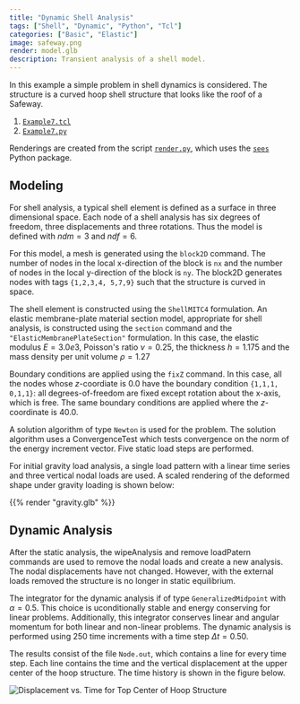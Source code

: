 ```yaml
---
title: "Dynamic Shell Analysis"
tags: ["Shell", "Dynamic", "Python", "Tcl"]
categories: ["Basic", "Elastic"]
image: safeway.png
render: model.glb
description: Transient analysis of a shell model.
---
```


In this example a simple problem in shell dynamics is considered. The
structure is a curved hoop shell structure that looks like the roof of a
Safeway.

1.  [`Example7.tcl`](Example7.tcl)
2.  [`Example7.py`](Example7.py)

Renderings are created from the script [`render.py`](./render.py), which
uses the [`sees`](https://pypi.org/project/sees) Python package.

## Modeling

For shell analysis, a typical shell element is defined as a surface in
three dimensional space. Each node of a shell analysis has six degrees
of freedom, three displacements and three rotations. Thus the model is
defined with $ndm = 3$ and $ndf = 6$.

For this model, a mesh is generated using the `block2D` command. The
number of nodes in the local x-direction of the block is `nx` and the
number of nodes in the local y-direction of the block is `ny`. The
block2D generates nodes with tags `{1,2,3,4, 5,7,9}` such that the
structure is curved in space.

The shell element is constructed using the `ShellMITC4` formulation. 
An elastic membrane-plate material section model,
appropriate for shell analysis, is constructed using the `section`
command and the
`"ElasticMembranePlateSection"` formulation. In this case, the elastic modulus
$E = 3.0e3$, Poisson's ratio $\nu =  0.25$, the thickness $h = 1.175$
and the mass density per unit volume $\rho = 1.27$


Boundary conditions are applied using the `fixZ` command. In this case,
all the nodes whose $z$-coordiate is $0.0$ have the boundary condition
`{1,1,1, 0,1,1}`: all degrees-of-freedom are fixed except rotation about
the x-axis, which is free. The same boundary conditions are applied
where the $z$-coordinate is $40.0$.

A solution algorithm of type `Newton` is used for the problem. 
The solution algorithm uses a ConvergenceTest which tests convergence on the
norm of the energy increment vector. 
Five static load steps are performed.

For initial gravity load analysis, a single load pattern with a linear
time series and three vertical nodal loads are used. A scaled rendering
of the deformed shape under gravity loading is shown below:

{{% render "gravity.glb" %}}

## Dynamic Analysis

After the static analysis, the wipeAnalysis and remove
loadPatern commands are used to remove the nodal loads and create a new
analysis. The nodal displacements have not changed. However, with the
external loads removed the structure is no longer in static equilibrium.

The integrator for the dynamic analysis if of type `GeneralizedMidpoint`
with $\alpha = 0.5$. This choice is uconditionally stable and energy
conserving for linear problems. Additionally, this integrator conserves
linear and angular momentum for both linear and non-linear problems. The
dynamic analysis is performed using $250$ time increments with a time
step $\Delta t = 0.50$.


The results consist of the file `Node.out`, which contains a line for
every time step. Each line contains the time and the vertical
displacement at the upper center of the hoop structure. The time history
is shown in the figure below.

![Displacement vs. Time for Top Center of Hoop Structure](hoop.svg)

